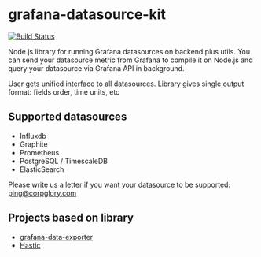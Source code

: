 # grafana-datasource-kit

[![Build Status](https://travis-ci.org/CorpGlory/grafana-datasource-kit.svg?branch=master)](https://travis-ci.org/CorpGlory/grafana-datasource-kit)

Node.js library for running Grafana datasources on backend plus utils.
You can send your datasource metric from Grafana to compile it on Node.js and query your datasource via Grafana API in background.

User gets unified interface to all datasources. Library gives single output format: fields order, time units, etc

## Supported datasources

* Influxdb
* Graphite
* Prometheus
* PostgreSQL / TimescaleDB
* ElasticSearch

Please write us a letter if you want your datasource to be supported: ping@corpglory.com 

## Projects based on library
* [grafana-data-exporter](https://github.com/CorpGlory/grafana-data-exporter)
* [Hastic](https://github.com/hastic/hastic-server)
